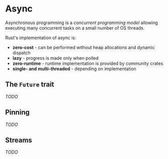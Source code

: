 # Async

Asynchronous programming is a _concurrent programming model_ allowing executing
many concurrent tasks on a small number of OS threads.

Rust's implementation of async is:
- **zero-cost** - can be performed without heap allocations and dynamic dispatch
- **lazy** - progress is made only when polled
- **zero-runtime** - runtime implementation is provided by community crates
- **single- and multi-threaded** - depending on implementation

## The `Future` trait

_TODO_

## Pinning

_TODO_

## Streams

_TODO_
